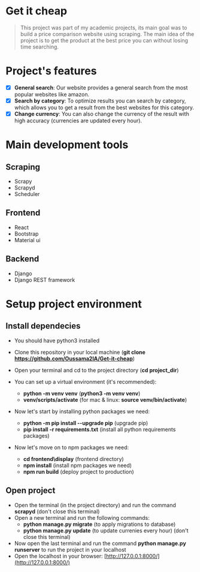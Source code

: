 # Get it cheap

> This project was part of my academic projects, its main goal was to build a price comparison website using scraping.
> The main idea of the project is to get the product at the best price you can without losing time searching.

# Project's features

- [x] **General search**: Our website provides a general search from the most popular websites like amazon.
- [x] **Search by category**: To optimize results you can search by category, which allows you to get a result from the best websites for this category.
- [x] **Change currency**: You can also change the currency of the result with high accuracy (currencies are updated every hour).

# Main development tools

## Scraping
- Scrapy
- Scrapyd
- Scheduler

## Frontend
- React
- Bootstrap
- Material ui

## Backend
- Django
- Django REST framework

# Setup project environment

## Install dependecies
- You should have python3 installed
- Clone this repository in your local machine (**git clone https://github.com/Oussama2IA/Get-it-cheap**)
- Open your terminal and cd to the project directory (**cd project_dir**)
- You can set up a virtual environment (it's recommended):
  - **python -m venv venv** (**python3 -m venv venv**)
  - **venv/scripts/activate** (for mac & linux: **source venv/bin/activate**)
  
- Now let's start by installing python packages we need:
  - **python -m pip install --upgrade pip** (upgrade pip)
  - **pip install -r requirements.txt** (install all python requirements packages)
  
- Now let's move on to npm packages we need:
  - **cd frontend\display** (frontend directory)
  - **npm install** (install npm packages we need)
  - **npm run build** (deploy project to production)
  
## Open project
- Open the terminal (in the project directory) and run the command **scrapyd** (don't close this terminal)
- Open a new terminal and run the following commands:
  - **python manage.py migrate** (to apply migrations to database)
  - **python manage.py update** (to update currenies every hour) (don't close this terminal)
- Now open the last terminal and run the command **python manage.py runserver** to run the project in your localhost
- Open the localhost in your browser: [http://127.0.0.1:8000/](http://127.0.0.1:8000/)
